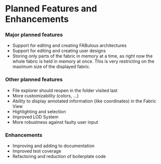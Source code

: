 # Planned Features and Enhancements

### Major planned features

- Support for editing and creating FABulous architectures 
- Support for editing and creating user designs
- Storing only parts of the fabric in memory at a time, 
  as right now the whole fabric is held in memory at once.
  This is very restricting on the maximum size of the displayed fabric.

### Other planned features

- File explorer should reopen in the folder visited last
- More customizability (colors, ...)
- Ability to display annotated information (like coordinates) in the Fabric View
- Highlighting and selection
- Improved LOD System
- More robustness against faulty user input

### Enhancements

- Improving and adding to documentation
- Improved test coverage
- Refactoring and reduction of boilerplate code